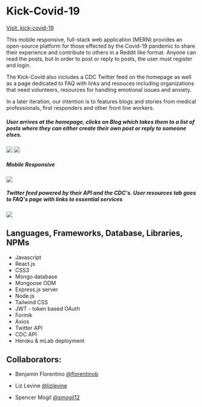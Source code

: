 # Kick-Covid-19

[Visit: kick-covid-19](https://kick-covid19.herokuapp.com/)

This mobile responsive, full-stack web application (MERN) provides an open-source platform for those effected by the Covid-19 pandemic to share their experience and contribute to others in a Reddit like format. Anyone can read the posts, but in order to post or reply to posts, the user must register and login.

The Kick-Covid also includes a CDC Twitter feed on the homepage as well as a page dedicated to FAQ with links and resouces including organizations that need volunteers, resources for handling emotional issues and anxiety.

In a later iteration, our intention is to features blogs and stories from medical professionals, first responders and other front line workers.

##### User arrives at the homepage, clicks on Blog which takes them to a list of posts where they can either create their own post or reply to someone elses.

![](frontend/kick-covid-19/src/assets/images/number_1.gif)
![](frontend/kick-covid-19/src/assets/images/number_1c.gif)

##### Mobile Responsive

![](frontend/kick-covid-19/src/assets/images/mobile_responsive.gif)

##### Twitter feed powered by their API and the CDC's. User resources tab goes to FAQ's page with links to essential services

![](frontend/kick-covid-19/src/assets/images/number_2.gif)

## Languages, Frameworks, Database, Libraries, NPMs

- Javascript
- React.js
- CSS3
- Mongo database
- Mongoose ODM
- Express.js server
- Node.js
- Tailwind CSS
- JWT - token based OAuth
- Formik
- Axios
- Twitter API
- CDC API
- Heroku & mLab deployment

## Collaborators:

- Benjamin Florentino [@florentinob](https://github.com/florentinob)

- Liz Levine [@lizlevine](https://github.com/lizlevine)

- Spencer Mogil [@smogil12](https://github.com/smogil12)
